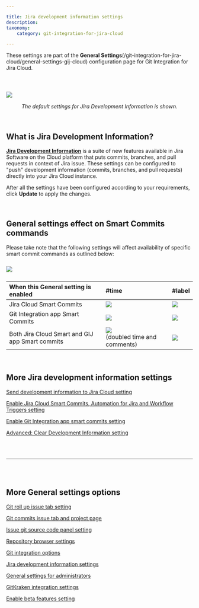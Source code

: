 ```yaml
---

title: Jira development information settings
description:
taxonomy:
    category: git-integration-for-jira-cloud

---
```


<div class="bbb-callout bbb--tip">
    <div class="irow">
    <div class="ilogobox">
        <span class="logoimg"></span>
    </div>
    <div class="imsgbox">
        These settings are part of the <a><b>General Settings</b></a>(/git-integration-for-jira-cloud/general-settings-gij-cloud) configuration page for Git Integration for Jira Cloud.
    </div>
    </div>
</div>

&nbsp;

<img src='/wp-content/uploads/gij-gitcloud-jira-dev-info-general-settings.png' style='display:block;margin:25px auto 15px auto;max-width:100%' />

<div align=center>
    <i>The default settings for Jira Development Information is shown.</i>
</div>

&nbsp;

## What is Jira Development Information?

[**Jira Development Information**](/git-integration-for-jira-cloud/jira-development-information-gij-cloud) is a suite of new features available in Jira Software on the Cloud platform that puts commits, branches, and pull requests in context of Jira issue. These settings can be configured to "push" development information (commits, branches, and pull requests) directly into your Jira Cloud instance.

After all the settings have been configured according to your requirements, click **Update** to apply the changes.

&nbsp;

## General settings effect on Smart Commits commands

Please take note that the following settings will affect availability of specific smart commit commands as outlined below:

<img src='/wp-content/uploads/gij-gitcloud-jira-dev-info-smart-commits-req-sel.png' style='display:block;margin:25px auto;max-width:100%' />

| When this General setting is enabled | \#time | \#label |
|:---|:---|:---|
| Jira Cloud Smart Commits | ![](/wp-content/uploads/gij-matrix-open-check-green.png) | ![](/wp-content/uploads/gij-matrix-open-not-red.png) |
| Git Integration app Smart Commits | ![](/wp-content/uploads/gij-matrix-open-check-green.png) | ![](/wp-content/uploads/gij-matrix-open-check-green.png) |
|Both Jira Cloud Smart and GIJ app Smart commits | ![](/wp-content/uploads/gij-matrix-open-check-green.png)<br>(doubled time and comments) | ![](/wp-content/uploads/gij-matrix-open-check-green.png) |

&nbsp;

## More Jira development information settings

[Send development information to Jira Cloud setting](/git-integration-for-jira-cloud/send-development-information-to-jira-cloud-setting-gij-cloud)

[Enable Jira Cloud Smart Commits, Automation for Jira and Workflow Triggers setting](/git-integration-for-jira-cloud/enable-jira-cloud-smart-commits-automation-for-jira-and-workflow-triggers-setting-gij-cloud)

[Enable Git Integration app smart commits setting](/git-integration-for-jira-cloud/enable-git-integration-app-smart-commits-setting-gij-cloud)

[Advanced: Clear Development Information setting](/git-integration-for-jira-cloud/advanced-clear-development-information-setting-gij-cloud)

<br>
<br>
<hr>
<br>
<br>

## More General settings options

[Git roll up issue tab setting](/git-integration-for-jira-cloud/git-roll-up-issue-tab-setting-gij-cloud)

[Git commits issue tab and project page](/git-integration-for-jira-cloud/git-commits-issue-tab-and-project-page-gij-cloud)

[Issue git source code panel setting](/git-integration-for-jira-cloud/issue-git-source-code-panel-setting-gij-cloud)

[Repository browser settings](/git-integration-for-jira-cloud/repository-browser-general-settings-gij-cloud)

[Git integration options](/git-integration-for-jira-cloud/git-integration-options-gij-cloud)

[Jira development information settings](/git-integration-for-jira-cloud/jira-development-information-settings-gij-cloud)

[General settings for administrators](/git-integration-for-jira-cloud/general-settings-for-administrators-gij-cloud)

[GitKraken integration settings](/git-integration-for-jira-cloud/gitkraken-integration-settings-gij-cloud)

[Enable beta features setting](/git-integration-for-jira-cloud/enable-beta-features-setting-gij-cloud)


